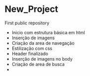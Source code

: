 # New_Project
 First public repository
 
  - Inicio com estrutura básica em html
  - Inserção de imagens
  - Criação da area de navegação
  - Estilização com css
  - Header finalizado
  - Inserção de imagens no body
  - Criação de area de busca
  - 

